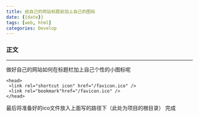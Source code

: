 ```yaml
---
title: 给自己的网站标题前加上自己的图标
date: {{date}}
tags: [web, html]
categories: Develop
---
```


### 正文

---
做好自己的网站如何在标题栏加上自己个性的小图标呢

```
<head>
 <link rel="shortcut icon" href="/favicon.ico" />
 <link rel="bookmark"href="/favicon.ico" />
</head>
```
最后将准备好的ico文件放入上面写的路径下（此处为项目的根目录）
完成